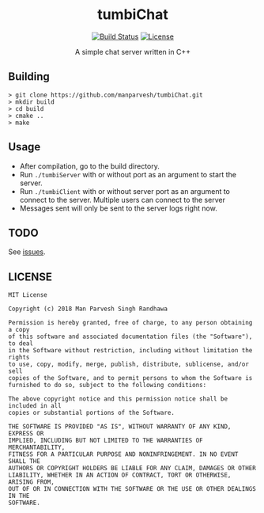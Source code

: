 <div align="center">
  <h1>tumbiChat</h1>

  <a href="https://travis-ci.org/manparvesh/tumbiChat/builds" target="_blank"><img src="https://img.shields.io/travis-ci/manparvesh/tumbiChat.svg?style=for-the-badge" alt="Build Status"></a> 
  <a href="https://manparvesh.mit-license.org/" target="_blank"><img src="https://img.shields.io/badge/license-MIT-blue.svg?longCache=true&style=for-the-badge" alt="License"></a> 
  
  <p>A simple chat server written in C++</p>
</div>

## Building
```
> git clone https://github.com/manparvesh/tumbiChat.git 
> mkdir build
> cd build
> cmake ..
> make
```

## Usage
- After compilation, go to the build directory.
- Run `./tumbiServer` with or without port as an argument to start the server.
- Run `./tumbiClient` with or without server port as an argument to connect to the server. Multiple users can connect to the server
- Messages sent will only be sent to the server logs right now.

## TODO
See [issues](https://github.com/manparvesh/tumbiChat/issues).

## LICENSE
```
MIT License

Copyright (c) 2018 Man Parvesh Singh Randhawa

Permission is hereby granted, free of charge, to any person obtaining a copy
of this software and associated documentation files (the "Software"), to deal
in the Software without restriction, including without limitation the rights
to use, copy, modify, merge, publish, distribute, sublicense, and/or sell
copies of the Software, and to permit persons to whom the Software is
furnished to do so, subject to the following conditions:

The above copyright notice and this permission notice shall be included in all
copies or substantial portions of the Software.

THE SOFTWARE IS PROVIDED "AS IS", WITHOUT WARRANTY OF ANY KIND, EXPRESS OR
IMPLIED, INCLUDING BUT NOT LIMITED TO THE WARRANTIES OF MERCHANTABILITY,
FITNESS FOR A PARTICULAR PURPOSE AND NONINFRINGEMENT. IN NO EVENT SHALL THE
AUTHORS OR COPYRIGHT HOLDERS BE LIABLE FOR ANY CLAIM, DAMAGES OR OTHER
LIABILITY, WHETHER IN AN ACTION OF CONTRACT, TORT OR OTHERWISE, ARISING FROM,
OUT OF OR IN CONNECTION WITH THE SOFTWARE OR THE USE OR OTHER DEALINGS IN THE
SOFTWARE.
```
